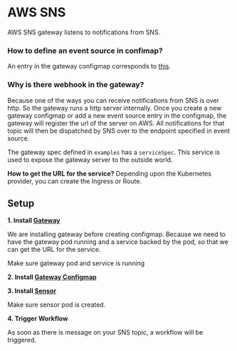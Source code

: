 # AWS SNS

AWS SNS gateway listens to notifications from SNS.

### How to define an event source in confimap?
An entry in the gateway configmap corresponds to [this](https://github.com/argoproj/argo-events/blob/a913dafbf000eb05401ef2c847b29152af82977f/gateways/community/aws-sns/config.go#L70-L75).

### Why is there webhook in the gateway?
Because one of the ways you can receive notifications from SNS is over http. So the gateway runs a http server internally.
Once you create a new gateway configmap or add a new event source entry in the configmap, the gateway will register the url of the server on AWS.
All notifications for that topic will then be dispatched by SNS over to the endpoint specified in event source.

The gateway spec defined in `examples` has a `serviceSpec`. This service is used to expose the gateway server to the outside world.

**How to get the URL for the service?**
Depending upon the Kubernetes provider, you can create the Ingress or Route. 

## Setup

**1. Install [Gateway](../../examples/gateways/aws-sns.yaml)**

We are installing gateway before creating configmap. Because we need to have the gateway pod running and a service backed by the pod, so 
that we can get the URL for the service. 

Make sure gateway pod and service is running

**2. Install [Gateway Configmap](../../examples/event-sources/aws-sns.yaml)**

**3. Install [Sensor](../../examples/sensors/aws-sns.yaml)**

Make sure sensor pod is created.

**4. Trigger Workflow**

As soon as there is message on your SNS topic, a workflow will be triggered.
 